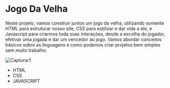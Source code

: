 # Jogo Da Velha
Neste projeto, vamos construir juntos um jogo da velha, utilizando somente HTML para estruturar nosso site, CSS para estilizar e dar vida a ele, e Javascript para criarmos toda suas interações, desde a escolha do jogador, efetivar uma jogada e dar um vencedor ao jogo. Vamos abordar conceitos básicos sobre as linguagens e como podemos criar projetos bem simples sem muito trabalho.


![Capturar1](https://user-images.githubusercontent.com/94051879/193709429-b8d2414d-adeb-49ba-bebf-baba720cae22.PNG)

- HTML 
- CSS
- JAVASCRIPT
